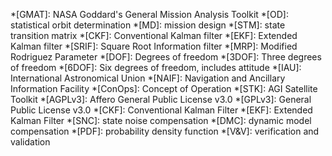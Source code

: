 *[GMAT]: NASA Goddard's General Mission Analysis Toolkit
*[OD]: statistical orbit determination
*[MD]: mission design
*[STM]: state transition matrix
*[CKF]: Conventional Kalman filter
*[EKF]: Extended Kalman filter
*[SRIF]: Square Root Information filter
*[MRP]: Modified Rodriguez Parameter
*[DOF]: Degrees of freedom
*[3DOF]: Three degrees of freedom
*[6DOF]: Six degrees of freedom, includes attitude
*[IAU]: International Astronomical Union
*[NAIF]: Navigation and Ancillary Information Facility
*[ConOps]: Concept of Operation
*[STK]: AGI Satellite Toolkit
*[AGPLv3]: Affero General Public License v3.0
*[GPLv3]: General Public License v3.0
*[CKF]: Conventional Kalman Filter
*[EKF]: Extended Kalman Filter
*[SNC]: state noise compensation
*[DMC]: dynamic model compensation
*[PDF]: probability density function
*[V&V]: verification and validation